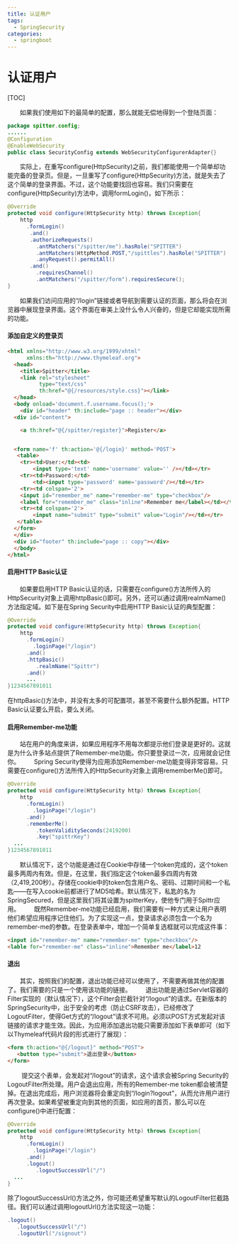 ```yaml
---
title: 认证用户
tags: 
  - SpringSecurity
categories:
  - springboot
---
```


# 认证用户

[TOC]

  如果我们使用如下的最简单的配置，那么就能无偿地得到一个登陆页面：

```java
package spitter.config;
......
@Configuration
@EnableWebSecurity
public class SecurityConfig extends WebSecurityConfigurerAdapter{}
```

  实际上，在重写configure(HttpSecurity)之前，我们都能使用一个简单却功能完备的登录页。但是，一旦重写了configure(HttpSecurity)方法，就是失去了这个简单的登录界面。不过，这个功能要找回也容易。我们只需要在configure(HttpSecurity)方法中，调用formLogin()，如下所示：

```java
@Override
protected void configure(HttpSecurity http) throws Exception{
    http
      .formLogin()
       .and()
       .authorizeRequests()
         .antMatchers("/spitter/me").hasRole("SPITTER")
         .antMatchers(HttpMethod.POST,"/spittles").hasRole("SPITTER")
         .anyRequest().permitAll()
       .and()
         .requiresChannel()
         .antMatchers("/spitter/form").requiresSecure();   
}
```

  如果我们访问应用的“/login”链接或者导航到需要认证的页面，那么将会在浏览器中展现登录界面。这个界面在审美上没什么令人兴奋的，但是它却能实现所需的功能。

#### 添加自定义的登录页

```html
<html xmlns="http://www.w3.org/1999/xhtml"
      xmlns:th="http://www.thymeleaf.org">
  <head>
    <title>Spitter</title>
    <link rel="stylesheet" 
          type="text/css" 
          th:href="@{/resources/style.css}"></link>
  </head>
  <body onload='document.f.username.focus();'>
    <div id="header" th:include="page :: header"></div>
  <div id="content">

    <a th:href="@{/spitter/register}">Register</a>


  <form name='f' th:action='@{/login}' method='POST'>
   <table>
    <tr><td>User:</td><td>
        <input type='text' name='username' value='' /></td></tr>
    <tr><td>Password:</td>
        <td><input type='password' name='password'/></td></tr>
    <tr><td colspan='2'>
    <input id="remember_me" name="remember-me" type="checkbox"/>
    <label for="remember_me" class="inline">Remember me</label></td></tr>
    <tr><td colspan='2'>
        <input name="submit" type="submit" value="Login"/></td></tr>
   </table>
  </form>
  </div>
  <div id="footer" th:include="page :: copy"></div>
  </body>
</html>
```

#### 启用HTTP Basic认证

  如果要启用HTTP Basic认证的话，只需要在configure()方法所传入的HttpSecurity对象上调用httpBasic()即可。另外，还可以通过调用realmName()方法指定域。如下是在Spring Security中启用HTTP Basic认证的典型配置：

```java
@Override
protected void configure(HttpSecurity http) throws Exception{
    http
      .formLogin()
        .loginPage("/login")
      .and()
      .httpBasic()
         .realmName("Spittr")
      .and()
      ...
}1234567891011
```

在httpBasic()方法中，并没有太多的可配置项，甚至不需要什么额外配置。HTTP Basic认证要么开启，要么关闭。

#### 启用Remember-me功能

  站在用户的角度来讲，如果应用程序不用每次都提示他们登录是更好的。这就是为什么许多站点提供了Remember-me功能。你只要登录过一次，应用就会记住你。 
  Spring Security使得为应用添加Remember-me功能变得非常容易。只需要在configure()方法所传入的HttpSecurity对象上调用rememberMe()即可。

```java
@Override
protected void configure(HttpSecurity http) throws Exception{
    http
      .formLogin()
        .loginPage("/login")
      .and()
      .rememberMe()
         .tokenValiditySeconds(2419200)
         .key("spittrKey")
  ...
}1234567891011
```

  默认情况下，这个功能是通过在Cookie中存储一个token完成的，这个token最多两周内有效。但是，在这里，我们指定这个token最多四周内有效（2,419,200秒）。存储在cookie中的token包含用户名、密码、过期时间和一个私匙——在写入cookie前都进行了MD5哈希。默认情况下，私匙的名为SpringSecured，但是这里我们将其设置为spitterKey，使他专门用于Spittr应用。 
  既然Remember-me功能已经启用，我们需要有一种方式来让用户表明他们希望应用程序记住他们。为了实现这一点，登录请求必须包含一个名为remember-me的参数。在登录表单中，增加一个简单复选框就可以完成这件事：

```html
<input id="remember-me" name="remember-me" type="checkbox"/>
<lable for="remember-me" class="inline">Remember me</label>12
```

#### 退出

  其实，按照我们的配置，退出功能已经可以使用了，不需要再做其他的配置了。我们需要的只是一个使用该功能的链接。 
  退出功能是通过Servlet容器的Filter实现的（默认情况下），这个Filter会拦截针对“/logout”的请求。在新版本的SpringSecurity中，出于安全的考虑（防止CSRF攻击），已经修改了LogoutFilter，使得Get方式的“/logout”请求不可用。必须以POST方式发起对该链接的请求才能生效。因此，为应用添加退出功能只需要添加如下表单即可（如下以Thymeleaf代码片段的形式进行了展现）：

```html
<form th:action="@{/logout}" method="POST">
   <button type="submit">退出登录</button>
</form>
```

   提交这个表单，会发起对“/logout”的请求，这个请求会被Spring Security的LogoutFilter所处理。用户会退出应用，所有的Remember-me token都会被清楚掉。在退出完成后，用户浏览器将会重定向到“/login?logout”，从而允许用户进行再次登录。如果希望被重定向到其他的页面，如应用的首页，那么可以在configure()中进行配置：

```java
@Override
protected void configure(HttpSecurity http) throws Exception{
    http
      .formLogin()
        .loginPage("/login")
      .and()
      .logout()
         .logoutSuccessUrl("/")
  ...
}
```

除了logoutSuccessUrl()方法之外，你可能还希望重写默认的LogoutFilter拦截路径。我们可以通过调用logoutUrl()方法实现这一功能：

```java
.logout()
   .logoutSuccessUrl("/")
   .logoutUrl("/signout")
```